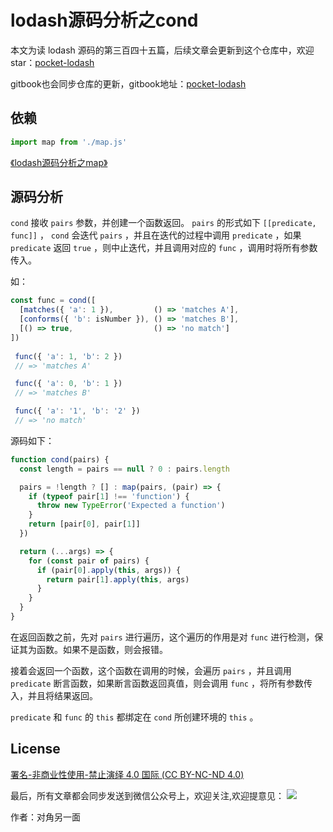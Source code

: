 # lodash源码分析之cond

本文为读 lodash 源码的第三百四十五篇，后续文章会更新到这个仓库中，欢迎 star：[pocket-lodash](https://github.com/yeyuqiudeng/pocket-lodash)

gitbook也会同步仓库的更新，gitbook地址：[pocket-lodash](https://www.gitbook.com/book/yeyuqiudeng/pocket-lodash/details)

## 依赖

```javascript
import map from './map.js'
```

[《lodash源码分析之map》](./map.md)

## 源码分析

`cond` 接收 `pairs` 参数，并创建一个函数返回。 `pairs` 的形式如下 `[[predicate, func]]` ， `cond` 会迭代 `pairs` ，并且在迭代的过程中调用 `predicate` ，如果 `predicate` 返回 `true` ，则中止迭代，并且调用对应的 `func` ，调用时将所有参数传入。

如：

```javascript
const func = cond([
  [matches({ 'a': 1 }),         () => 'matches A'],
  [conforms({ 'b': isNumber }), () => 'matches B'],
  [() => true,                  () => 'no match']
])
 
 func({ 'a': 1, 'b': 2 })
 // => 'matches A'

 func({ 'a': 0, 'b': 1 })
 // => 'matches B'

 func({ 'a': '1', 'b': '2' })
 // => 'no match'
```

源码如下：

```javascript
function cond(pairs) {
  const length = pairs == null ? 0 : pairs.length

  pairs = !length ? [] : map(pairs, (pair) => {
    if (typeof pair[1] !== 'function') {
      throw new TypeError('Expected a function')
    }
    return [pair[0], pair[1]]
  })

  return (...args) => {
    for (const pair of pairs) {
      if (pair[0].apply(this, args)) {
        return pair[1].apply(this, args)
      }
    }
  }
}
```

在返回函数之前，先对 `pairs` 进行遍历，这个遍历的作用是对 `func` 进行检测，保证其为函数。如果不是函数，则会报错。

接着会返回一个函数，这个函数在调用的时候，会遍历 `pairs` ，并且调用 `predicate` 断言函数，如果断言函数返回真值，则会调用 `func` ，将所有参数传入，并且将结果返回。

`predicate` 和 `func` 的 `this` 都绑定在 `cond` 所创建环境的 `this` 。

## License 

[署名-非商业性使用-禁止演绎 4.0 国际 (CC BY-NC-ND 4.0)](http://creativecommons.org/licenses/by-nc-nd/4.0/)

最后，所有文章都会同步发送到微信公众号上，欢迎关注,欢迎提意见：  ![](https://raw.githubusercontent.com/yeyuqiudeng/resource/master/images/qrcode_front-end-article.jpg) 

作者：对角另一面 

